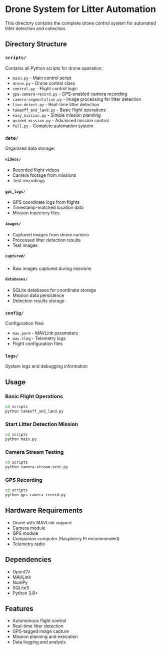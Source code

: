 # Drone System for Litter Automation

This directory contains the complete drone control system for automated litter detection and collection.

## Directory Structure

### `scripts/`
Contains all Python scripts for drone operation:
- `main.py` - Main control script
- `drone.py` - Drone control class
- `control.py` - Flight control logic
- `gps-camera-record.py` - GPS-enabled camera recording
- `camera-segmentation.py` - Image processing for litter detection
- `live-detect.py` - Real-time litter detection
- `takeoff_and_land.py` - Basic flight operations
- `easy_mission.py` - Simple mission planning
- `guided_mission.py` - Advanced mission control
- `full.py` - Complete automation system

### `data/`
Organized data storage:

#### `videos/`
- Recorded flight videos
- Camera footage from missions
- Test recordings

#### `gps_logs/`
- GPS coordinate logs from flights
- Timestamp-matched location data
- Mission trajectory files

#### `images/`
- Captured images from drone camera
- Processed litter detection results
- Test images

##### `captured/`
- Raw images captured during missions

#### `databases/`
- SQLite databases for coordinate storage
- Mission data persistence
- Detection results storage

### `config/`
Configuration files:
- `mav.parm` - MAVLink parameters
- `mav.tlog` - Telemetry logs
- Flight configuration files

### `logs/`
System logs and debugging information

## Usage

### Basic Flight Operations
```bash
cd scripts
python takeoff_and_land.py
```

### Start Litter Detection Mission
```bash
cd scripts
python main.py
```

### Camera Stream Testing
```bash
cd scripts
python camera-stream-test.py
```

### GPS Recording
```bash
cd scripts
python gps-camera-record.py
```

## Hardware Requirements

- Drone with MAVLink support
- Camera module
- GPS module
- Companion computer (Raspberry Pi recommended)
- Telemetry radio

## Dependencies

- OpenCV
- MAVLink
- NumPy
- SQLite3
- Python 3.8+

## Features

- Autonomous flight control
- Real-time litter detection
- GPS-tagged image capture
- Mission planning and execution
- Data logging and analysis

